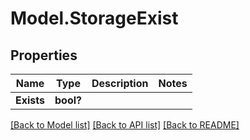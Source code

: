 # Model.StorageExist
## Properties
Name | Type | Description | Notes
------------ | ------------- | ------------- | -------------
**Exists** | **bool?** |  | 



[[Back to Model list]](README.md#documentation-for-models) [[Back to API list]](README.md#documentation-for-api-endpoints) [[Back to README]](README.md)


